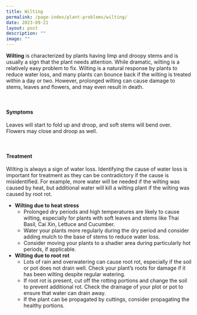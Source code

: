 ```yaml
---
title: Wilting
permalink: /page-index/plant-problems/wilting/
date: 2023-09-21
layout: post
description: ""
image: ""
---
```

<section>
	<p><b>Wilting</b> is characterized by plants having limp and droopy stems and is usually a sign that the plant needs attention. While dramatic, wilting is a relatively easy problem to fix. Wilting is a natural response by plants to reduce water loss, and many plants can bounce back if the wilting is treated within a day or two. However, prolonged wilting can cause damage to stems, leaves and flowers, and may even result in death.</p>
	<br>
</section>

<section>
	<h4>Symptoms</h4> 
	<p>Leaves will start to fold up and droop, and soft stems will bend over. Flowers may close and droop as well.</p>
	<br>
</section>

<section>
	<h4>Treatment</h4>
	<p>Wilting is always a sign of water loss. Identifying the cause of water loss is important for treatment as they can be contradictory if the cause is misidentified. For example, more water will be needed if the wilting was caused by heat, but additional water will kill a wilting plant if the wilting was caused by root rot.</p>
  <ul>
	  <li><b>Wilting due to heat stress</b>
			<ul>
				<li>Prolonged dry periods and high temperatures are likely to cause wilting, especially for plants with soft leaves and stems like Thai Basil, Cai Xin, Lettuce and Cucumber.</li>
				<li>Water your plants more regularly during the dry period and consider adding mulch to the base of stems to reduce water loss.</li>
				<li>Consider moving your plants to a shadier area during particularly hot periods, if applicable.</li>
			</ul></li>
  	<li><b>Wilting due to root rot</b>
				<ul>
					<li>Lots of rain and overwatering can cause root rot, especially if the soil or pot does not drain well. Check your plant’s roots for damage if it has been wilting despite regular watering.</li>
					<li>If root rot is present, cut off the rotting portions and change the soil to prevent additional rot. Check the drainage of your plot or pot to ensure that water can drain away. </li>
					<li>If the plant can be propagated by cuttings, consider propagating the healthy portions. </li>
				</ul></li>
	</ul>
</section>